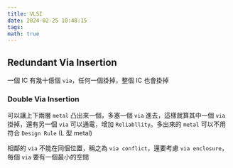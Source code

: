 ```yaml
---
title: VLSI
date: 2024-02-25 10:48:15
tags:
math: true
---
```


## Redundant Via Insertion

一個 IC 有幾十億個 `via`，任何一個掛掉，整個 IC 也會掛掉

### Double Via Insertion

可以讓上下兩層 `metal` 凸出來一個，多塞一個 `via` 進去，這樣就算其中一個 `via` 掛掉，還有另一個 `via` 可以通電，增加 `Reliabllity`。多出來的 `metal` 可以不用符合 `Design Rule` (L 型 metal)

相鄰的 `via` 不能在同個位置，稱之為 `via conflict`，還要考慮 `via enclosure`，每個 `via` 要有一個最小的空間

<!-- 這可以看成是 `Maximum Independent Set` 的問題，找到最大的 `Independent Set`，然後把其他的 `via` 都拔掉，是 `NP-Hard` 問題 (Polynomial Time 完成不了)

因此我們著重於 `Maximal Independent Set` (Polynomial Time)，從最小 `degree` 的 `vertex` (via) 開始，因為它所連接的 `vertex` 最少，最不會影響別人。 -->
